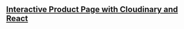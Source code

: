 ## [Interactive Product Page with Cloudinary and React](https://scotch.io/tutorials/interactive-product-page-with-react-and-cloudinary)
